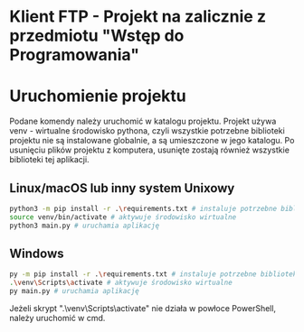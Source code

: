 # Klient FTP - Projekt na zalicznie z przedmiotu "Wstęp do Programowania"

# Uruchomienie projektu
Podane komendy należy uruchomić w katalogu projektu. Projekt używa venv - wirtualne środowisko pythona, czyli wszystkie potrzebne biblioteki projektu nie są instalowane globalnie, a są umieszczone w jego katalogu. Po usunięciu plików projektu z komputera, usunięte zostają również wszystkie biblioteki tej aplikacji. 

## Linux/macOS lub inny system Unixowy
```bash
python3 -m pip install -r .\requirements.txt # instaluje potrzebne biblioteki, obecnie tylko PyQt6
source venv/bin/activate # aktywuje środowisko wirtualne
python3 main.py # uruchamia aplikację
```

## Windows
```sh
py -m pip install -r .\requirements.txt # instaluje potrzebne biblioteki, obecnie tylko PyQt6
.\venv\Scripts\activate # aktywuje środowisko wirtualne
py main.py # uruchamia aplikację
```
Jeżeli skrypt ".\venv\Scripts\activate" nie działa w powłoce PowerShell, należy uruchomić w cmd.





